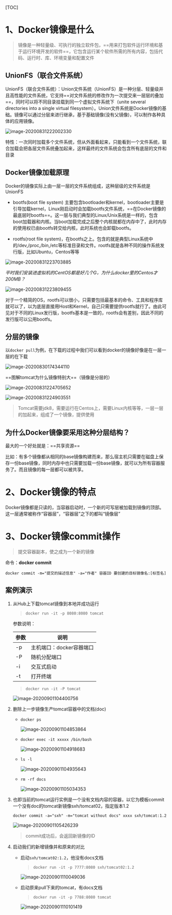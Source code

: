 [TOC]

# 1、Docker镜像是什么

> 镜像是一种轻量级、可执行的独立软件包，==用来打包软件运行环境和基于运行环境开发的软件==，它包含运行某个软件所需的所有内容，包括代码、运行时、库、环境变量和配置文件

## UnionFS（联合文件系统）

UnionFS（联合文件系统）：Union文件系统（UnionFS）是一种分层、轻量级并且高性能的文件系统，它支持==对文件系统的修改作为一次提交来一层层的叠加==，同时可以将不同目录挂载到同一个虚拟文件系统下（unite several directories into a single virtual filesystem）。Union文件系统是Docker镜像的基础。镜像可以通过分层来进行继承，基于基础镜像(没有父镜像)，可以制作各种具体的应用镜像。

![image-20200831222002330](img/image-20200831222002330.png)

特性：一次同时加载多个文件系统，但从外面看起来，只能看到一个文件系统，联合加载会把各层文件系统叠加起来，这样最终的文件系统会包含所有底层的文件和目录



## Docker镜像加载原理

Docker的镜像实际上由一层一层的文件系统组成，这种层级的文件系统是UnionFS

- bootfs(boot file system) 主要包含bootloader和kernel，bootloader主要是引导加载kernel，Linux刚启动时会加载bootfs文件系统，==在Docker镜像的最底层时bootfs==。这一层与我们典型的Linux/Unix系统是一样的，包含boot加载器和内核。当boot加载完成之后整个内核就都在内存中了，此时内存的使用权已由bootfs转交给内核，此时系统也会卸载bootfs。

- rootfs(root file system)，在bootfs之上。包含的就是典型Linux系统中的/dev,/proc,/bin,/etc等标准目录和文件。rootfs就是各种不同的操作系统发行版，比如Ubuntu，Centos等等

![image-20200831223703885](img/image-20200831223703885.png)

*平时我们安装进虚拟机的CentOS都是好几个G，为什么docker里的Centos才200MB？*

![image-20200831223809455](img/image-20200831223809455.png)

对于一个精简的OS，rootfs可以很小，只需要包括最基本的命令、工具和程序库就可以了，以为底层直接用Host和Kernel，自己只需要提供rootfs就行了。由此可见对于不同的Linux发行版，bootfs基本是一致的，rootfs会有差别，因此不同的发行版可以公用bootfs。

## 分层的镜像

以`docker pull`为例，在下载的过程中我们可以看到docker的镜像好像是在一层一层的在下载

![image-20200830174344110](img/image-20200830174344110.png)

==图解tomcat为什么镜像特别大==（镜像是分层的）

![image-20200831224705652](img/image-20200831224705652.png)

![image-20200831224903551](img/image-20200831224903551.png)

> Tomcat需要jdk8，需要运行在Centos上，需要Linux内核等等，一层一层的加起来，组成了一个镜像，提供使用



## 为什么Docker镜像要采用这种分层结构？

最大的一个好处就是：==共享资源==

比如：有多个镜像都从相同的base镜像构建而来，那么宿主机只需要在磁盘上保存一份base镜像，同时内存中也只需要加载一份base镜像，就可以为所有容器服务了。而且镜像的每一层都可以被共享。



# 2、Docker镜像的特点

Docker镜像都是只读的，当容器启动时，一个新的可写层被加载到镜像的顶部。这一层通常被称作“容器层”，“容器层”之下的都叫“镜像层”

# 3、Docker镜像commit操作

> 提交容器副本，使之成为一个新的镜像

命令：**docker commit**

`docker commit -m="提交的描述信息" -a="作者" 容器ID 要创建的目标镜像名:[标签名]`



## 案例演示

1. 从Hub上下载tomcat镜像到本地并成功运行

   > `docker run -it -p 8080:8080 tomcat`

   参数说明：

   | 参数 | 说明                     |
   | ---- | ------------------------ |
   | -p   | 主机端口：docker容器端口 |
   | -P   | 随机分配端口             |
   | -i   | 交互式启动               |
   | -t   | 打开终端                 |

   > `docker run -it -P tomcat`

   ![image-20200901104400756](img/image-20200901104400756.png)

2. 删除上一步镜像生产tomcat容器中的文档(doc)

   - `docker ps`

     ![image-20200901104853864](img/image-20200901104853864.png)

   - `docker exec -it xxxxx /bin/bash`

     ![image-20200901104918683](img/image-20200901104918683.png)

   - `ls -l`

     ![image-20200901104935643](img/image-20200901104935643.png)

   - `rm -rf docs`

     ![image-20200901105034353](img/image-20200901105034353.png)

3. 也即当前的tomcat运行实例是一个没有文档内容的容器，以它为模板commit一个没有doc的tomcat新镜像sxh/tomcat02，指定版本1.2

   `docker commit -a="sxh" -m="tomcat without docs" xxxx sxh/tomcat:1.2`

   ![image-20200901105426239](img/image-20200901105426239.png)

   > commit成功后，会返回新镜像的ID

4. 启动我们的新增镜像并和原来的对比

   - 启动`sxh/tomcat02:1.2`，他没有docs文档

     > `docker run -it -p 7777:8080 sxh/tomcat02:1.2 `

     ![image-20200901110049036](img/image-20200901110049036.png)

   - 启动原来pull下来的tomcat，有docs文档

     > `docker run -it -p 7788:8080 tomcat `

     ![image-20200901110101419](img/image-20200901110101419.png)



